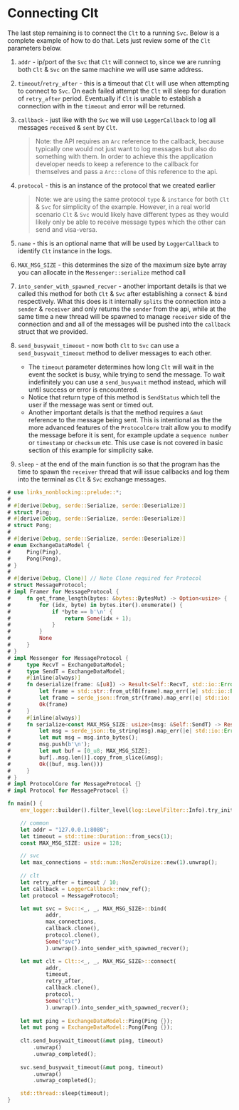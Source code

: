 # Connecting Clt

The last step remaining is to connect the `Clt` to a running `Svc`. Below is a complete example of how to do that. Lets just review some of the `Clt` parameters below.

1. `addr` - ip/port of the `Svc` that `Clt` will connect to, since we are running both `Clt` & `Svc` on the same machine we will use same address.

2. `timeout`/`retry_after` - this is a timeout that `Clt` will use when attempting to connect to `Svc`. On each failed attempt the `Clt` will sleep for duration of `retry_after` period. Eventually if `Clt` is unable to establish a connection with in the `timeout` and error will be returned.

3. `callback` - just like with the `Svc` we will use `LoggerCallback` to log all messages `received` & `sent` by `Clt`.
   > Note: the API requires an `Arc` reference to the callback, because typically one would not just want to log messages but also do something with them. In order to achieve this the application developer needs to keep a reference to the callback for themselves and pass a `Arc::clone` of this reference to the api. 

4. `protocol` - this is an instance of the protocol that we created earlier
   > Note: we are using the same protocol `type` & `instance` for both `Clt` & `Svc` for simplicity of the example. However, in a real world scenario `Clt` & `Svc` would likely have different types as they would likely only be able to receive message types which the other can send and visa-versa.

5. `name` - this is an optional name that will be used by `LoggerCallback` to identify `Clt` instance in the logs.
   
6. `MAX_MSG_SIZE` - this determines the size of the maximum size byte array you can allocate in the `Messenger::serialize` method call

7. `into_sender_with_spawned_recver` - another important details is that we called this method for both `Clt` & `Svc` after establishing a `connect` & `bind` respectively. What this does is it internally `splits` the connection into a `sender` & `receiver` and only returns the `sender` from the api, while at the same time a new thread will be spawned to manage `receiver` side of the connection and and all of the messages will be pushed into the `callback` struct that we provided.

8. `send_busywait_timeout` - now both `Clt` to `Svc` can use a `send_busywait_timeout` method to deliver messages to each other. 
   * The `timeout` parameter determines how long `Clt` will wait in the event the socket is busy, while trying to send the message. To wait indefinitely you can use a `send_busywait` method instead, which will until success or error is encountered.
   * Notice that return type of this method is `SendStatus` which tell the user if the message was sent or timed out.
   * Another important details is that the method requires a `&mut` reference to the message being sent. This is intentional as the the more advanced features of the `ProtocolCore` trait allow you to modify the message before it is sent, for example update a `sequence number` or `timestamp` or `checksum` etc. This use case is not covered in basic section of this example for simplicity sake.

9. `sleep` - at the end of the main function is so that the program has the time to spawn the `receiver` thread that will issue callbacks and log them into the terminal as `Clt` & `Svc` exchange messages.


```rust
# use links_nonblocking::prelude::*;
# 
# #[derive(Debug, serde::Serialize, serde::Deserialize)]
# struct Ping;
# #[derive(Debug, serde::Serialize, serde::Deserialize)]
# struct Pong;
# 
# #[derive(Debug, serde::Serialize, serde::Deserialize)]
# enum ExchangeDataModel {
#     Ping(Ping),
#     Pong(Pong),
# }
# 
# #[derive(Debug, Clone)] // Note Clone required for Protocol
# struct MessageProtocol;
# impl Framer for MessageProtocol {
#     fn get_frame_length(bytes: &bytes::BytesMut) -> Option<usize> {
#         for (idx, byte) in bytes.iter().enumerate() {
#             if *byte == b'\n' {
#                 return Some(idx + 1);
#             }
#         }
#         None
#     }
# }
# impl Messenger for MessageProtocol {
#     type RecvT = ExchangeDataModel;
#     type SendT = ExchangeDataModel;
#     #[inline(always)]
#     fn deserialize(frame: &[u8]) -> Result<Self::RecvT, std::io::Error> {
#         let frame = std::str::from_utf8(frame).map_err(|e| std::io::Error::new(std::io::ErrorKind::InvalidData, # e))?;
#         let frame = serde_json::from_str(frame).map_err(|e| std::io::Error::new(std::io::ErrorKind::InvalidData, # e))?;
#         Ok(frame)
#     }
#     #[inline(always)]
#     fn serialize<const MAX_MSG_SIZE: usize>(msg: &Self::SendT) -> Result<([u8; MAX_MSG_SIZE], usize), # std::io::Error> {
#         let msg = serde_json::to_string(msg).map_err(|e| std::io::Error::new(std::io::ErrorKind::InvalidData, # e))?;
#         let mut msg = msg.into_bytes();
#         msg.push(b'\n');
#         let mut buf = [0_u8; MAX_MSG_SIZE];
#         buf[..msg.len()].copy_from_slice(&msg);
#         Ok((buf, msg.len()))
#     }
# }
# impl ProtocolCore for MessageProtocol {}
# impl Protocol for MessageProtocol {}

fn main() {
    env_logger::builder().filter_level(log::LevelFilter::Info).try_init().unwrap();

    // common
    let addr = "127.0.0.1:8080";
    let timeout = std::time::Duration::from_secs(1);
    const MAX_MSG_SIZE: usize = 128;

    // svc
    let max_connections = std::num::NonZeroUsize::new(1).unwrap();
    
    // clt
    let retry_after = timeout / 10;
    let callback = LoggerCallback::new_ref();
    let protocol = MessageProtocol;

    let mut svc = Svc::<_, _, MAX_MSG_SIZE>::bind(
            addr, 
            max_connections, 
            callback.clone(), 
            protocol.clone(), 
            Some("svc")
            ).unwrap().into_sender_with_spawned_recver();

    let mut clt = Clt::<_, _, MAX_MSG_SIZE>::connect(
            addr, 
            timeout, 
            retry_after, 
            callback.clone(), 
            protocol, 
            Some("clt")
            ).unwrap().into_sender_with_spawned_recver();
    
    let mut ping = ExchangeDataModel::Ping(Ping {});
    let mut pong = ExchangeDataModel::Pong(Pong {});
    
    clt.send_busywait_timeout(&mut ping, timeout)
        .unwrap()
        .unwrap_completed();
    
    svc.send_busywait_timeout(&mut pong, timeout)
        .unwrap()
        .unwrap_completed();

    std::thread::sleep(timeout);
}

```
